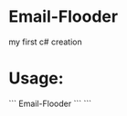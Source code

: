# Email-Flooder
my first c# creation

<h1>Usage:</h1>
```
Email-Flooder <email address to send from> <email address to flood>```
```
